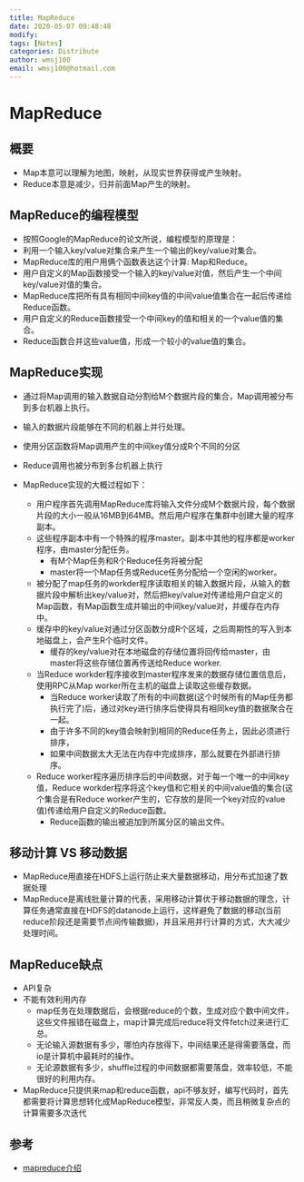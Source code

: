 ```yaml
---
title: MapReduce
date: 2020-05-07 09:48:48
modify: 
tags: [Notes]
categories: Distribute
author: wmsj100
email: wmsj100@hotmail.com
---
```


# MapReduce

## 概要

- Map本意可以理解为地图，映射，从现实世界获得或产生映射。
- Reduce本意是减少，归并前面Map产生的映射。

## MapReduce的编程模型

- 按照Google的MapReduce的论文所说，编程模型的原理是：
- 利用一个输入key/value对集合来产生一个输出的key/value对集合。
- MapReduce库的用户用俩个函数表达这个计算: Map和Reduce。
- 用户自定义的Map函数接受一个输入的key/value对值，然后产生一个中间key/value对值的集合。
- MapReduce库把所有具有相同中间key值的中间value值集合在一起后传递给Reduce函数。
- 用户自定义的Reduce函数接受一个中间key的值和相关的一个value值的集合。
- Reduce函数合并这些value值，形成一个较小的value值的集合。

## MapReduce实现

- 通过将Map调用的输入数据自动分割给M个数据片段的集合，Map调用被分布到多台机器上执行。
- 输入的数据片段能够在不同的机器上并行处理。
- 使用分区函数将Map调用产生的中间key值分成R个不同的分区
- Reduce调用也被分布到多台机器上执行

- MapReduce实现的大概过程如下：
	- 用户程序首先调用MapReduce库将输入文件分成M个数据片段，每个数据片段的大小一般从16MB到64MB。然后用户程序在集群中创建大量的程序副本。
	- 这些程序副本中有一个特殊的程序master。副本中其他的程序都是worker程序，由master分配任务。
		- 有M个Map任务和R个Reduce任务将被分配
		- master将一个Map任务或Reduce任务分配给一个空闲的worker。
	- 被分配了map任务的workder程序读取相关的输入数据片段，从输入的数据片段中解析出key/value对，然后把key/value对传递给用户自定义的Map函数，有Map函数生成并输出的中间key/value对，并缓存在内存中。
	- 缓存中的key/value对通过分区函数分成R个区域，之后周期性的写入到本地磁盘上，会产生R个临时文件。
		- 缓存的key/value对在本地磁盘的存储位置将回传给master，由master将这些存储位置再传送给Reduce worker.
	- 当Reduce workder程序接收到master程序发来的数据存储位置信息后，使用RPC从Map worker所在主机的磁盘上读取这些缓存数据。
		- 当Reduce worker读取了所有的中间数据(这个时候所有的Map任务都执行完了)后，通过对key进行排序后使得具有相同key值的数据聚合在一起。
		- 由于许多不同的key值会映射到相同的Reduce任务上，因此必须进行排序，
		- 如果中间数据太大无法在内存中完成排序，那么就要在外部进行排序。
	- Reduce worker程序遍历排序后的中间数据，对于每一个唯一的中间key值，Reduce workder程序将这个key值和它相关的中间value值的集合(这个集合是有Reduce worker产生的，它存放的是同一个key对应的value值)传递给用户自定义的Reduce函数。
		- Reduce函数的输出被追加到所属分区的输出文件。

## 移动计算 VS 移动数据

- MapReduce用直接在HDFS上运行防止来大量数据移动，用分布式加速了数据处理
- MapReduce是离线批量计算的代表，采用移动计算优于移动数据的理念，计算任务通常直接在HDFS的datanode上运行，这样避免了数据的移动(当前reduce阶段还是需要节点间传输数据)，并且采用并行计算的方式，大大减少处理时间。

## MapReduce缺点

- API复杂
- 不能有效利用内存
	- map任务在处理数据后，会根据reduce的个数，生成对应个数中间文件，这些文件报错在磁盘上，map计算完成后reduce将文件fetch过来进行汇总。
	- 无论输入源数据有多少，哪怕内存放得下，中间结果还是得需要落盘，而io是计算机中最耗时的操作。
	- 无论源数据有多少，shuffle过程的中间数据都需要落盘，效率较低，不能很好的利用内存。
- MapReduce只提供来map和reduce函数，api不够友好，编写代码时，首先都需要将计算思想转化成MapReduce模型，非常反人类，而且稍微复杂点的计算需要多次迭代
## 参考

- [mapreduce介绍](https://blog.csdn.net/suifeng3051/article/details/41651851)
